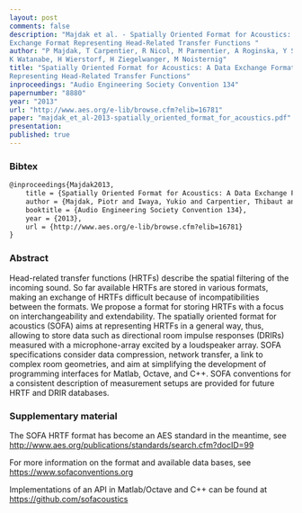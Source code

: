 ```yaml
---
layout: post
comments: false
description: "Majdak et al. - Spatially Oriented Format for Acoustics: A Data
Exchange Format Representing Head-Related Transfer Functions "
author: "P Majdak, T Carpentier, R Nicol, M Parmentier, A Roginska, Y Suzuki,
K Watanabe, H Wierstorf, H Ziegelwanger, M Noisternig"
title: "Spatially Oriented Format for Acoustics: A Data Exchange Format
Representing Head-Related Transfer Functions"
inproceedings: "Audio Engineering Society Convention 134"
papernumber: "8880"
year: "2013"
url: "http://www.aes.org/e-lib/browse.cfm?elib=16781"
paper: "majdak_et_al-2013-spatially_oriented_format_for_acoustics.pdf"
presentation: 
published: true
---
```


### Bibtex

```latex
@inproceedings{Majdak2013,
  	title = {Spatially Oriented Format for Acoustics: A Data Exchange Format Representing Head-Related Transfer Functions},
    author = {Majdak, Piotr and Iwaya, Yukio and Carpentier, Thibaut and Nicol, Rozenn and Parmentier, Matthieu and Roginska, Agnieszka and Suzuki, Yoiti and Watanabe, Kankji and Wierstorf, Hagen and Ziegelwanger, Harald and Noisternig, Markus},
    booktitle = {Audio Engineering Society Convention 134},
    year = {2013},
    url = {http://www.aes.org/e-lib/browse.cfm?elib=16781}
}
```

### Abstract

Head-related transfer functions (HRTFs) describe the spatial filtering of the
incoming sound. So far available HRTFs are stored in various formats, making an
exchange of HRTFs difficult because of incompatibilities between the formats. We
propose a format for storing HRTFs with a focus on interchangeability and
extendability. The spatially oriented format for acoustics (SOFA) aims at
representing HRTFs in a general way, thus, allowing to store data such as
directional room impulse responses (DRIRs) measured with a microphone-array
excited by a loudspeaker array. SOFA specifications consider data compression,
network transfer, a link to complex room geometries, and aim at simplifying the
development of programming interfaces for Matlab, Octave, and C++. SOFA
conventions for a consistent description of measurement setups are provided for
future HRTF and DRIR databases.

### Supplementary material

The SOFA HRTF format has become an AES standard in the meantime, see
http://www.aes.org/publications/standards/search.cfm?docID=99

For more information on the format and available data bases, see
https://www.sofaconventions.org

Implementations of an API in Matlab/Octave and C++ can be found at
https://github.com/sofacoustics
